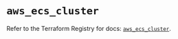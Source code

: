 # `aws_ecs_cluster`

Refer to the Terraform Registry for docs: [`aws_ecs_cluster`](https://registry.terraform.io/providers/hashicorp/aws/6.11.0/docs/resources/ecs_cluster).

